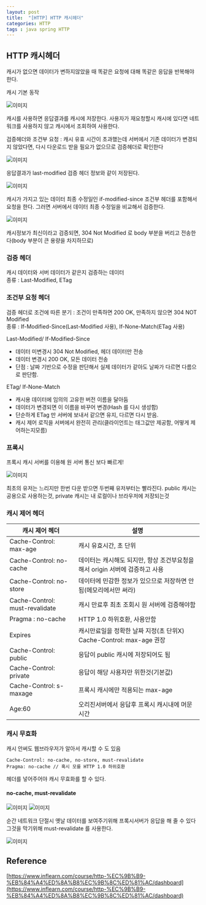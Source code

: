 ```yaml
---
layout: post
title:  "[HTTP] HTTP 캐시헤더"
categories: HTTP
tags : java spring HTTP
---
```


## HTTP 캐시헤더

캐시가 없으면 데이터가 변하지않았을 때 똑같은 요청에 대해 똑같은 응답을 반복해야 한다. 

캐시 기본 동작

<img src="https://github.com/jinhoon227/jinhoon227.github.io/blob/main/assets/img/posts/http/httpcashheader1.png" alt="이미지">

캐시를 사용하면 응답결과를 캐시에 저장한다. 사용자가 재요청할시 캐시에 있다면
네트워크를 사용하지 않고 캐시에서 조회하여 사용한다. 

검증헤더와 조건부 요청 : 캐시 유효 시간이 초과했는데 서버에서 기존 데이터가 변경되지 않았다면, 다시 다운로드 받을 
필요가 없으므로 검증헤더로 확인한다

<img src="https://github.com/jinhoon227/jinhoon227.github.io/blob/main/assets/img/posts/http/httpcashheader2.png" alt="이미지">

응답결과가 last-modified 검증 헤더 정보와 같이 저장된다.

<img src="https://github.com/jinhoon227/jinhoon227.github.io/blob/main/assets/img/posts/http/httpcashheader3.png" alt="이미지">

캐시가 가지고 있는 데이터 최종 수정일인 if-modified-since 조건부 헤더를 포함해서 요청을 한다. 그러면 서버에서
데이터 최종 수정일을 비교해서 검증한다.

<img src="https://github.com/jinhoon227/jinhoon227.github.io/blob/main/assets/img/posts/http/httpcashheader4.png" alt="이미지">

캐시정보가 최신이라고 검증되면, 304 Not Modified 로 body 부분을 버리고 전송한다(body 부분이 큰 용량을 차지하므로)

### 검증 헤더

캐시 데이터와 서버 데이터가 같은지 검증하는 데이터  
종류 : Last-Modified, ETag

### 조건부 요청 헤더

검증 헤더로 조건에 따른 분기 : 조건이 만족하면 200 OK, 만족하지 않으면 304 NOT Modified  
종류 : If-Modified-Since(Last-Modified 사용), If-None-Match(ETag 사용)

Last-Modified/ If-Modified-Since
* 데이터 미변경시 304 Not Modified, 헤더 데이터만 전송
* 데이터 변경시 200 OK, 모든 데이터 전송
* 단점 : 날짜 기반으로 수정을 판단해서 실제 데이터가 같아도 날짜가 다르면 다름으로 판단함.

ETag/ If-None-Match
* 캐시용 데이터에 임의의 고유한 버전 이름을 달아둠
* 데이터가 변경되면 이 이름을 바꾸어 변경(Hash 를 다시 생성함)
* 단순하게 ETag 만 서버에 보내서 같으면 유지, 다르면 다시 받음. 
* 캐시 제어 로직을 서버에서 완전히 관리(클라이언트는 태그값만 제공함, 어떻게 제어하는지모름)

### 프록시

프록시 캐시 서버를 이용해 원 서버 통신 보다 빠르게!

<img src="https://github.com/jinhoon227/jinhoon227.github.io/blob/main/assets/img/posts/http/httpcashheader5.png" alt="이미지">

최초의 유저는 느리지만 한번 다운 받으면 두번째 유저부터는 빨라진다. public 캐시는
공용으로 사용하는것, private 캐시는 내 로컬이나 브라우저에 저장되는것

### 캐시 제어 헤더

| 캐시 제어 헤더                       | 설명                                                |
|--------------------------------|---------------------------------------------------|
| Cache-Control: max-age         | 캐시 유효시간, 초 단위                                     | 
| Cache-Control: no-cache        | 데이터는 캐시해도 되지만, 항상 조건부요청을 해서 origin 서버에 검증하고 사용    |
| Cache-Control: no-store        | 데이터에 민감한 정보가 있으므로 저장하면 안됨(메모리에서만 써라)              |
| Cache-Control: must-revalidate | 캐시 만료후 최초 조회시 원 서버에 검증해야함                         |
| Pragma : no-cache              | HTTP 1.0 하위호환, 사용안함                               |
| Expires                        | 캐시만료일을 정확한 날짜 지정(초 단위X) Cache-Control: max-age 권장 |
| Cache-Control: public          | 응답이 public 캐시에 저장되어도 됨                            |
| Cache-Control: private         | 응답이 해당 사용자만 위한것(기본값)                              |
| Cache-Control: s-maxage        | 프록시 캐시에만 적용되는 max-age                             |
| Age:60                         | 오리진서버에서 응답후 프록시 캐시내에 머문 시간                        |

### 캐시 무효화

캐시 안써도 웹브라우저가 알아서 캐시할 수 도 있음
   
```
Cache-Control: no-cache, no-store, must-revalidate
Pragma: no-cache // 혹시 모를 HTTP 1.0 하위호환
```
헤더를 넣어주어야 캐시 무효화를 할 수 있다.

#### no-cache, must-revalidate

<img src="https://github.com/jinhoon227/jinhoon227.github.io/blob/main/assets/img/posts/http/httpcashheader6.png" alt="이미지">

<img src="https://github.com/jinhoon227/jinhoon227.github.io/blob/main/assets/img/posts/http/httpcashheader7.png" alt="이미지">

순간 네트워크 단절시 옛날 데이터를 보여주기위해 프록시서버가 응답을 해 줄 수 있다
그것을 막기위해 must-revalidate 를 사용한다.

<img src="https://github.com/jinhoon227/jinhoon227.github.io/blob/main/assets/img/posts/http/httpcashheader8.png" alt="이미지">

## Reference

[https://www.inflearn.com/course/http-%EC%9B%B9-%EB%84%A4%ED%8A%B8%EC%9B%8C%ED%81%AC/dashboard](https://www.inflearn.com/course/http-%EC%9B%B9-%EB%84%A4%ED%8A%B8%EC%9B%8C%ED%81%AC/dashboard)  